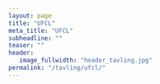 ```yaml
---
layout: page
title: "UFCL"
meta_title: "UFCL"
subheadline: ""
teaser: ""
header:
   image_fullwidth: "header_tavling.jpg"
permalink: "/tavling/ufcl/"
---
```

